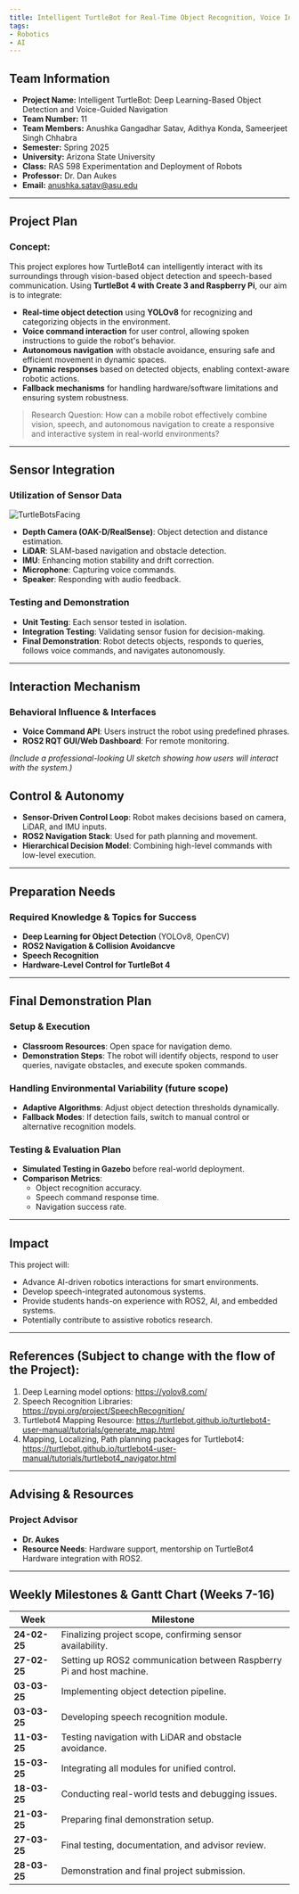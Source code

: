 ```yaml
---
title: Intelligent TurtleBot for Real-Time Object Recognition, Voice Interaction and Safe Navigation
tags:
- Robotics
- AI
---
```


## Team Information

- **Project Name:** Intelligent TurtleBot: Deep Learning-Based Object Detection and Voice-Guided Navigation
- **Team Number:** 11
- **Team Members:** Anushka Gangadhar Satav, Adithya Konda, Sameerjeet Singh Chhabra
- **Semester:** Spring 2025
- **University:** Arizona State University
- **Class:** RAS 598 Experimentation and Deployment of Robots
- **Professor:** Dr. Dan Aukes
- **Email:** anushka.satav@asu.edu

---
## Project Plan

### Concept: 
This project explores how TurtleBot4 can intelligently interact with its surroundings through vision-based object detection and speech-based communication. Using **TurtleBot 4 with Create 3 and Raspberry Pi**, our aim is to integrate:  

- **Real-time object detection** using **YOLOv8** for recognizing and categorizing objects in the environment.  
- **Voice command interaction** for user control, allowing spoken instructions to guide the robot's behavior.  
- **Autonomous navigation** with obstacle avoidance, ensuring safe and efficient movement in dynamic spaces.  
- **Dynamic responses** based on detected objects, enabling context-aware robotic actions.  
- **Fallback mechanisms** for handling hardware/software limitations and ensuring system robustness.  

> Research Question: 
> How can a mobile robot effectively combine vision, speech, and autonomous navigation to create a responsive and interactive system in real-world environments?

---
## Sensor Integration

### Utilization of Sensor Data

![TurtleBotsFacing](https://github.com/user-attachments/assets/dfe928cf-b7cf-4cf4-82e4-b80c5853edfc)


- **Depth Camera (OAK-D/RealSense)**: Object detection and distance estimation.
- **LiDAR**: SLAM-based navigation and obstacle detection.
- **IMU**: Enhancing motion stability and drift correction.
- **Microphone**: Capturing voice commands.
- **Speaker**: Responding with audio feedback.

### Testing and Demonstration

- **Unit Testing**: Each sensor tested in isolation.
- **Integration Testing**: Validating sensor fusion for decision-making.
- **Final Demonstration**: Robot detects objects, responds to queries, follows voice commands, and navigates autonomously.

---
## Interaction Mechanism

### Behavioral Influence & Interfaces

- **Voice Command API**: Users instruct the robot using predefined phrases.
- **ROS2 RQT GUI/Web Dashboard**: For remote monitoring.

*(Include a professional-looking UI sketch showing how users will interact with the system.)*

## Control & Autonomy

- **Sensor-Driven Control Loop**: Robot makes decisions based on camera, LiDAR, and IMU inputs.
- **ROS2 Navigation Stack**: Used for path planning and movement.
- **Hierarchical Decision Model**: Combining high-level commands with low-level execution.

---
## Preparation Needs

### Required Knowledge & Topics for Success

- **Deep Learning for Object Detection** (YOLOv8, OpenCV)
- **ROS2 Navigation & Collision Avoidancve**
- **Speech Recognition**
- **Hardware-Level Control for TurtleBot 4**

---
## Final Demonstration Plan

### Setup & Execution

- **Classroom Resources**: Open space for navigation demo.
- **Demonstration Steps**: The robot will identify objects, respond to user queries, navigate obstacles, and execute spoken commands.

### Handling Environmental Variability (future scope)

- **Adaptive Algorithms**: Adjust object detection thresholds dynamically.
- **Fallback Modes**: If detection fails, switch to manual control or alternative recognition models.

### Testing & Evaluation Plan

- **Simulated Testing in Gazebo** before real-world deployment.
- **Comparison Metrics**:
  - Object recognition accuracy.
  - Speech command response time.
  - Navigation success rate.

---
## Impact

This project will:

- Advance AI-driven robotics interactions for smart environments.
- Develop speech-integrated autonomous systems.
- Provide students hands-on experience with ROS2, AI, and embedded systems.
- Potentially contribute to assistive robotics research.
---


## References (Subject to change with the flow of the Project):

1. Deep Learning model options: https://yolov8.com/
2. Speech Recognition Libraries: https://pypi.org/project/SpeechRecognition/
3. Turtlebot4 Mapping Resource: https://turtlebot.github.io/turtlebot4-user-manual/tutorials/generate_map.html
4. Mapping, Localizing, Path planning packages for Turtlebot4: https://turtlebot.github.io/turtlebot4-user-manual/tutorials/turtlebot4_navigator.html

---
## Advising & Resources

### Project Advisor

- **Dr. Aukes** 
- **Resource Needs**: Hardware support, mentorship on TurtleBot4 Hardware integration with ROS2.

---
## Weekly Milestones & Gantt Chart (Weeks 7-16)

| **Week** | **Milestone** |
|----------|--------------|
| **24-02-25**  | Finalizing project scope, confirming sensor availability. |
| **27-02-25**  | Setting up ROS2 communication between Raspberry Pi and host machine. |
| **03-03-25**  | Implementing object detection pipeline. |
| **03-03-25** | Developing speech recognition module. |
| **11-03-25** | Testing navigation with LiDAR and obstacle avoidance. |
| **15-03-25** | Integrating all modules for unified control. |
| **18-03-25** | Conducting real-world tests and debugging issues. |
| **21-03-25** | Preparing final demonstration setup. |
| **27-03-25** | Final testing, documentation, and advisor review. |
| **28-03-25** | Demonstration and final project submission. |
